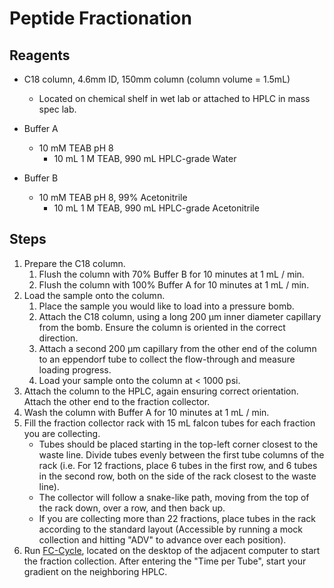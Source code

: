 # Peptide Fractionation

## Reagents

* C18 column, 4.6mm ID, 150mm column (column volume = 1.5mL)
    * Located on chemical shelf in wet lab or attached to HPLC in mass spec lab.

* Buffer A
    * 10 mM TEAB pH 8
        * 10 mL 1 M TEAB, 990 mL HPLC-grade Water

* Buffer B
    * 10 mM TEAB pH 8, 99% Acetonitrile
        * 10 mL 1 M TEAB, 990 mL HPLC-grade Acetonitrile

## Steps

1. Prepare the C18 column.
    1. Flush the column with 70% Buffer B for 10 minutes at 1 mL / min.
    2. Flush the column with 100% Buffer A for 10 minutes at 1 mL / min.
2. Load the sample onto the column.
    1. Place the sample you would like to load into a pressure bomb.
    2. Attach the C18 column, using a long 200 μm inner diameter capillary from
       the bomb. Ensure the column is oriented in the correct direction.
    3. Attach a second 200 μm capillary from the other end of the column
       to an eppendorf tube to collect the flow-through and measure loading
       progress.
    4. Load your sample onto the column at < 1000 psi.
3. Attach the column to the HPLC, again ensuring correct orientation. Attach
   the other end to the fraction collector.
4. Wash the column with Buffer A for 10 minutes at 1 mL / min.
5. Fill the fraction collector rack with 15 mL falcon tubes for each fraction
   you are collecting.
    * Tubes should be placed starting in the top-left corner closest to the
      waste line. Divide tubes evenly between the first tube columns of the
      rack (i.e. For 12 fractions, place 6 tubes in the first row, and 6 tubes
      in the second row, both on the side of the rack closest to the waste
      line).
    * The collector will follow a snake-like path, moving from the top of the
      rack down, over a row, and then back up.
    * If you are collecting more than 22 fractions, place tubes in the rack
      according to the standard layout (Accessible by running a mock
      collection and hitting "ADV" to advance over each position).
6. Run [FC-Cycle](https://github.com/white-lab/fc-cycle/releases), located on
   the desktop of the adjacent computer to start the fraction collection. After
   entering the "Time per Tube", start your gradient on the neighboring HPLC.
